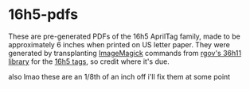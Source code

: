 # 16h5-pdfs

These are pre-generated PDFs of the 16h5 AprilTag family, made to be approximately 6 inches when printed on US letter paper.
They were generated by transplanting [ImageMagick](https://imagemagick.org/) commands from [rgov's 36h11 library](https://github.com/rgov/apriltag-pdfs) for the [16h5 tags](https://github.com/AprilRobotics/apriltag-imgs), so credit where it's due.


also lmao these are an 1/8th of an inch off i'll fix them at some point
